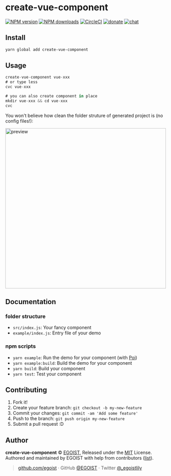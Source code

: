
# create-vue-component

[![NPM version](https://img.shields.io/npm/v/create-vue-component.svg?style=flat)](https://npmjs.com/package/create-vue-component) [![NPM downloads](https://img.shields.io/npm/dm/create-vue-component.svg?style=flat)](https://npmjs.com/package/create-vue-component) [![CircleCI](https://circleci.com/gh/vue-land/create-vue-component/tree/master.svg?style=shield)](https://circleci.com/gh/vue-land/create-vue-component/tree/master)  [![donate](https://img.shields.io/badge/$-donate-ff69b4.svg?maxAge=2592000&style=flat)](https://github.com/egoist/donate) [![chat](https://img.shields.io/badge/chat-on%20discord-7289DA.svg?style=flat)](https://chat.egoist.moe)

## Install

```bash
yarn global add create-vue-component
```

## Usage

```js
create-vue-component vue-xxx
# or type less
cvc vue-xxx

# you can also create component in place
mkdir vue-xxx && cd vue-xxx
cvc
```

You won't believe how clean the folder struture of generated project is (no config files!):

<img src="https://i.loli.net/2017/10/13/59e086bd9f6a8.png" width="500" alt="preview">

## Documentation

### folder structure

- `src/index.js`: Your fancy component
- `example/index.js`: Entry file of your demo

### npm scripts

- `yarn example`: Run the demo for your component (with [Poi](https://poi.js.org))
- `yarn example:build`: Build the demo for your component
- `yarn build`: Build your component
- `yarn test`: Test your component

## Contributing

1. Fork it!
2. Create your feature branch: `git checkout -b my-new-feature`
3. Commit your changes: `git commit -am 'Add some feature'`
4. Push to the branch: `git push origin my-new-feature`
5. Submit a pull request :D


## Author

**create-vue-component** © [EGOIST](https://github.com/egoist), Released under the [MIT](./LICENSE) License.<br>
Authored and maintained by EGOIST with help from contributors ([list](https://github.com/vue-land/create-vue-component/contributors)).

> [github.com/egoist](https://github.com/egoist) · GitHub [@EGOIST](https://github.com/egoist) · Twitter [@_egoistlily](https://twitter.com/_egoistlily)
